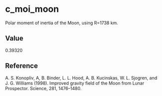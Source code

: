 # c_moi_moon

Polar moment of inertia of the Moon, using R=1738 km.

## Value

0.39320

## Reference

A. S. Konopliv, A, B. Binder, L. L. Hood, A. B. Kucinskas, W. L. Sjogren, and J. G. Williams (1998). Improved gravity field of the Moon from Lunar Prospector. Science, 281, 1476–1480.
